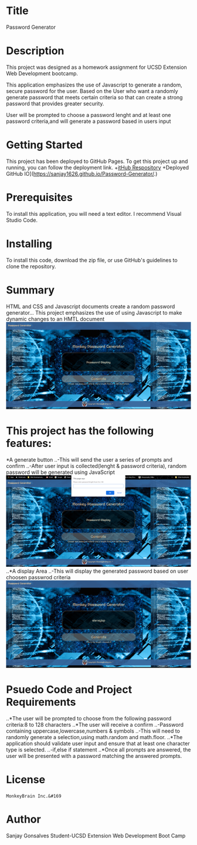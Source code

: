 # Title
Password Generator
# Description
This project was designed as a homework assignment for UCSD Extension Web Development bootcamp.

This application emphasizes the use of Javascript to generate a random, secure password for the user.
Based on the User who want a randomly generate password that meets certain criteria so that can create a strong password that provides greater security.

User will be prompted to choose a password lenght and at least one password criteria,and will generate a password based in users input
# Getting Started
This project has been deployed to GitHub Pages. To get this project up and running, you can follow the deployment link.
    +[itHub Respository](https://github.com/sanjay1626/Password-Generator.git)
    +Deployed GitHub IO](https://sanjay1626.github.io/Password-Generator/.)

# Prerequisites
To install this application, you will need a text editor. I recommend Visual Studio Code.

# Installing
To install this code, download the zip file, or use GitHub's guidelines to clone the repository.

# Summary
HTML and CSS and Javascript documents create a random password generator...
This project emphasizes the use of using Javascript to make dynamic changes to an HMTL document
  ![ScreenshotIntro](https://github.com/sanjay1626/Password-Generator/blob/main/assests/images/Screenshot1.jpg)

# This project has the following features:
*A generate button
    ..-This will send the user a series of prompts and confirm
    ..-After user input is collected(lenght & password criteria), random password will be generated using JavaScript
    ![ScreenshotLength](https://github.com/sanjay1626/Password-Generator/blob/main/assests/images/Screenshot2.jpg)
..*A display Area
    ..-This will display the generated password based on user choosen passwrod criteria
     ![Screenshotdisplay](https://github.com/sanjay1626/Password-Generator/blob/main/assests/images/Screenshot4.jpg)

# Psuedo Code and Project Requirements
..*The user will be prompted to choose from the following password criteria:8 to 128 characters
..*The user will receive a confirm
     ..-Password containing uppercase,lowercase,numbers & symbols
     ..-This will need to randomly generate a selection,using math.random and math.floor.
..*The application should validate user input and ensure that at least one character type is selected.
     ..-if,else if statement
..*Once all prompts are answered, the user will be presented with a password matching the answered prompts. 

# License
    MonkeyBrain Inc.&#169

# Author
  Sanjay Gonsalves
  Student-UCSD Extension 
  Web Development Boot Camp



     

